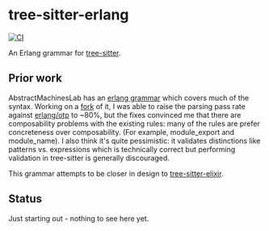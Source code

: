 # tree-sitter-erlang

[![CI](https://github.com/the-mikedavis/tree-sitter-erlang/actions/workflows/ci.yml/badge.svg)](https://github.com/the-mikedavis/tree-sitter-erlang/actions/workflows/ci.yml)

An Erlang grammar for [tree-sitter](https://github.com/tree-sitter/tree-sitter).

## Prior work

AbstractMachinesLab has an [erlang
grammar](https://github.com/AbstractMachinesLab/tree-sitter-erlang)
which covers much of the syntax. Working on a
[fork](https://github.com/AbstractMachinesLab/tree-sitter-erlang/compare/AbstractMachinesLab:9d5fd0c...the-mikedavis:78a5aed)
of it, I was able to raise the parsing pass rate against
[erlang/otp](https://github.com/erlang/otp) to ~80%, but the fixes convinced
me that there are composability problems with the existing rules: many
of the rules are prefer concreteness over composability. (For example,
module_export and module_name). I also think it's quite pessimistic: it
validates distinctions like patterns vs. expressions which is technically
correct but performing validation in tree-sitter is generally discouraged.

This grammar attempts to be closer in design to
[tree-sitter-elixir](https://github.com/tree-sitter/tree-sitter-elixir).

## Status

Just starting out - nothing to see here yet.
